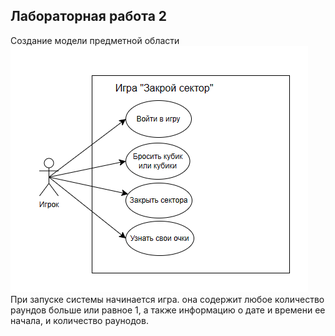 
## Лабораторная работа 2
Создание модели предметной области
![Модель предметной области](/images/%D0%A1%D0%BD%D0%B8%D0%BC%D0%BE%D0%BA%20%D1%8D%D0%BA%D1%80%D0%B0%D0%BD%D0%B0%202024-03-29%20135059.png)
При запуске системы начинается игра. она содержит любое количество раундов больше или равное 1, а также информацию о дате и времени ее начала, и количество раунодов.
